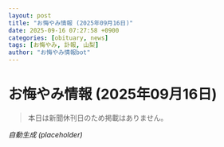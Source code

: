 ```yaml
---
layout: post
title: "お悔やみ情報 (2025年09月16日)"
date: 2025-09-16 07:27:58 +0900
categories: [obituary, news]
tags: [お悔やみ, 訃報, 山梨]
author: "お悔やみ情報bot"
---
```


# お悔やみ情報 (2025年09月16日)

> 本日は新聞休刊日のため掲載はありません。

*自動生成 (placeholder)*
